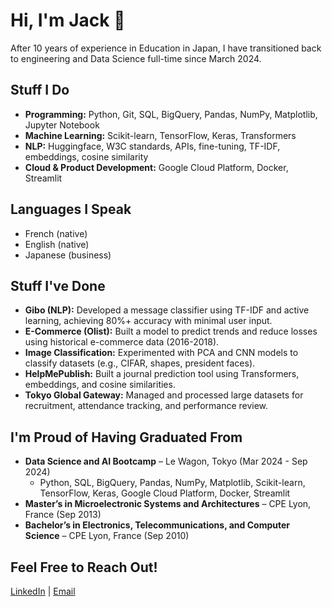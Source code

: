 # Hi, I'm Jack 👋  

After 10 years of experience in Education in Japan, I have transitioned back to engineering and Data Science full-time since March 2024.  


## Stuff I Do  

- **Programming:** Python, Git, SQL, BigQuery, Pandas, NumPy, Matplotlib, Jupyter Notebook  
- **Machine Learning:** Scikit-learn, TensorFlow, Keras, Transformers  
- **NLP:** Huggingface, W3C standards, APIs, fine-tuning, TF-IDF, embeddings, cosine similarity  
- **Cloud & Product Development:** Google Cloud Platform, Docker, Streamlit  

## Languages I Speak  

- French (native)  
- English (native)  
- Japanese (business)  

## Stuff I've Done

- **Gibo (NLP):** Developed a message classifier using TF-IDF and active learning, achieving 80%+ accuracy with minimal user input.  
- **E-Commerce (Olist):** Built a model to predict trends and reduce losses using historical e-commerce data (2016-2018).  
- **Image Classification:** Experimented with PCA and CNN models to classify datasets (e.g., CIFAR, shapes, president faces).  
- **HelpMePublish:** Built a journal prediction tool using Transformers, embeddings, and cosine similarities.  
- **Tokyo Global Gateway:** Managed and processed large datasets for recruitment, attendance tracking, and performance review.  

## I'm Proud of Having Graduated From  

- **Data Science and AI Bootcamp** – Le Wagon, Tokyo (Mar 2024 - Sep 2024)  
  - Python, SQL, BigQuery, Pandas, NumPy, Matplotlib, Scikit-learn, TensorFlow, Keras, Google Cloud Platform, Docker, Streamlit  
- **Master’s in Microelectronic Systems and Architectures** – CPE Lyon, France (Sep 2013)  
- **Bachelor’s in Electronics, Telecommunications, and Computer Science** – CPE Lyon, France (Sep 2010)  

## Feel Free to Reach Out!  
[LinkedIn](https://www.linkedin.com/in/jack-dryvers) | [Email](mailto:j.dryvers@proton.me)  

